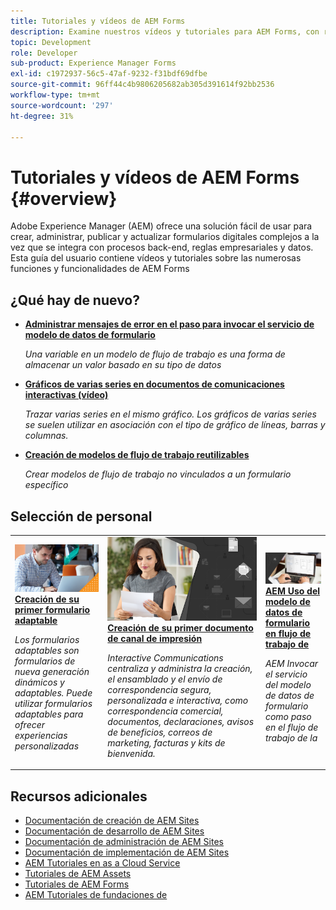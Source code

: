 ```yaml
---
title: Tutoriales y vídeos de AEM Forms
description: Examine nuestros vídeos y tutoriales para AEM Forms, con recursos y documentación para responder a sus consultas.
topic: Development
role: Developer
sub-product: Experience Manager Forms
exl-id: c1972937-56c5-47af-9232-f31bdf69dfbe
source-git-commit: 96ff44c4b9806205682ab305d391614f92bb2536
workflow-type: tm+mt
source-wordcount: '297'
ht-degree: 31%

---
```


# Tutoriales y vídeos de AEM Forms {#overview}

Adobe Experience Manager (AEM) ofrece una solución fácil de usar para crear, administrar, publicar y actualizar formularios digitales complejos a la vez que se integra con procesos back-end, reglas empresariales y datos. Esta guía del usuario contiene vídeos y tutoriales sobre las numerosas funciones y funcionalidades de AEM Forms

<div id="whats-new-section">

## ¿Qué hay de nuevo?

* **[Administrar mensajes de error en el paso para invocar el servicio de modelo de datos de formulario](./adaptive-forms/handling-error-messages-in-invoke-fdm-step.md)**

   *Una variable en un modelo de flujo de trabajo es una forma de almacenar un valor basado en su tipo de datos*

* **[Gráficos de varias series en documentos de comunicaciones interactivas (vídeo)](./interactive-communications/multiseriescharts.md)**

   *Trazar varias series en el mismo gráfico. Los gráficos de varias series se suelen utilizar en asociación con el tipo de gráfico de líneas, barras y columnas.*

* **[Creación de modelos de flujo de trabajo reutilizables](./adaptive-forms/re-usable-aem-forms-workflow-models-article.md)**

   *Crear modelos de flujo de trabajo no vinculados a un formulario específico*

</div>

<div id="recs-overview-body-1"></div>
<div id="recs-overview-body-2"></div>
<div id="recs-overview-body-3"></div>
<div id="recs-overview-body-4"></div>
<div id="recs-overview-body-5"></div>
<div id="recs-overview-body-6"></div>

<div id="staff-picks-section">

## Selección de personal

<table>
<tr>
  <td>
    <a href="./creating-your-first-adaptive-form/introduction-and-setup.md">
      <img alt="Creación de su primer formulario adaptable" src="./assets/afhero.png" />
    </a>
    <div>
      <a href="./creating-your-first-adaptive-form/introduction-and-setup.md">
    <strong>Creación de su primer formulario adaptable</strong>
    </a>
    </div>
    <p>
    <em>Los formularios adaptables son formularios de nueva generación dinámicos y adaptables. Puede utilizar formularios adaptables para ofrecer experiencias personalizadas</em>
    <p>
  </td>
   <td>
    <a href="./ic-print-channel-tutorial/introduction.md">
      <img alt="Creación de su primer documento de canal de impresión" src="./assets/correspondence-management1.png" />
    </a>
    <div>
      <a href="./ic-print-channel-tutorial/introduction.md">
    <strong>Creación de su primer documento de canal de impresión</strong>
    </a>
    </div>
    <p>
    <em>Interactive Communications centraliza y administra la creación, el ensamblado y el envío de correspondencia segura, personalizada e interactiva, como correspondencia comercial, documentos, declaraciones, avisos de beneficios, correos de marketing, facturas y kits de bienvenida. </em>
    <p>
  </td>
  <td>
    <a href="./adaptive-forms/form-data-model-service-as-step-in-workflow-video-use.md">
      <img alt="AEM Uso del modelo de datos de formulario en flujo de trabajo de" src="./assets/fdmlogo.png" />
    </a>
    <div>
      <a href="./adaptive-forms/form-data-model-service-as-step-in-workflow-video-use.md">
    <strong>AEM Uso del modelo de datos de formulario en flujo de trabajo de</strong>
    </a>
    </div>
    <p>
    <em>AEM Invocar el servicio del modelo de datos de formulario como paso en el flujo de trabajo de la</em>
    <p>
  </td>
</tr>
</table>

</div>




## Recursos adicionales

* [Documentación de creación de AEM Sites](https://experienceleague.adobe.com/docs/experience-manager-65/authoring/home.html)
* [Documentación de desarrollo de AEM Sites](https://experienceleague.adobe.com/docs/experience-manager-65/developing/home.html)
* [Documentación de administración de AEM Sites](https://experienceleague.adobe.com/docs/experience-manager-65/administering/home.html)
* [Documentación de implementación de AEM Sites](https://experienceleague.adobe.com/docs/experience-manager-65/deploying/home.html)
* [AEM Tutoriales en as a Cloud Service](/help/cloud-service/overview.md)
* [Tutoriales de AEM Assets](/help/assets/overview.md)
* [Tutoriales de AEM Forms](/help/forms/overview.md)
* [AEM Tutoriales de fundaciones de](/help/foundation/overview.md)

